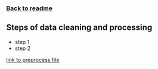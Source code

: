 ### [Back to readme](../README.md)


## Steps of data cleaning and processing

- step 1
- step 2
  



[link to preprocess file](Preprocessing.ipynb)
